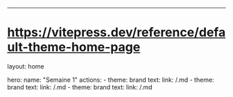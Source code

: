 ---
# https://vitepress.dev/reference/default-theme-home-page
layout: home

hero:
  name: "Semaine 1"
  actions:
    - theme: brand
      text: <nom1>
      link: /<nom1>.md
    - theme: brand
      text: <nom2>
      link: /<nom2>.md
    - theme: brand
      text: <nom3>
      link: /<nom3>.md
